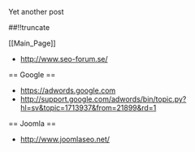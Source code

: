 Yet another post

[meta:author]: <> (Jonas Colmsjo)
[meta:title]: <> (Seo.md)
[meta:date]: <> (2012-01-01)
[meta:nested:key]: <> (Metadata value)

##!!truncate


[[Main_Page]]



* http://www.seo-forum.se/



== Google ==

* https://adwords.google.com
* http://support.google.com/adwords/bin/topic.py?hl=sv&topic=1713937&from=21899&rd=1


== Joomla ==

* http://www.joomlaseo.net/
